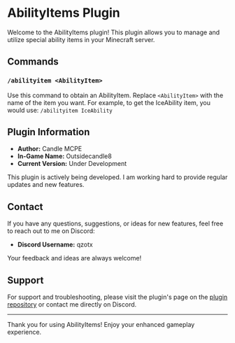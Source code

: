 # AbilityItems Plugin

Welcome to the AbilityItems plugin! This plugin allows you to manage and utilize special ability items in your Minecraft server.

## Commands

### `/abilityitem <AbilityItem>`

Use this command to obtain an AbilityItem. Replace `<AbilityItem>` with the name of the item you want. For example, to get the IceAbility item, you would use:
`/abilityitem IceAbility`


## Plugin Information

- **Author:** Candle MCPE
- **In-Game Name:** Outsidecandle8
- **Current Version:** Under Development

This plugin is actively being developed. I am working hard to provide regular updates and new features.

## Contact

If you have any questions, suggestions, or ideas for new features, feel free to reach out to me on Discord:

- **Discord Username:** qzotx

Your feedback and ideas are always welcome!

## Support

For support and troubleshooting, please visit the plugin's page on the [plugin repository](#https://github.com/CandleDev1/AbilityItems/pulls) or contact me directly on Discord.

---

Thank you for using AbilityItems! Enjoy your enhanced gameplay experience.


